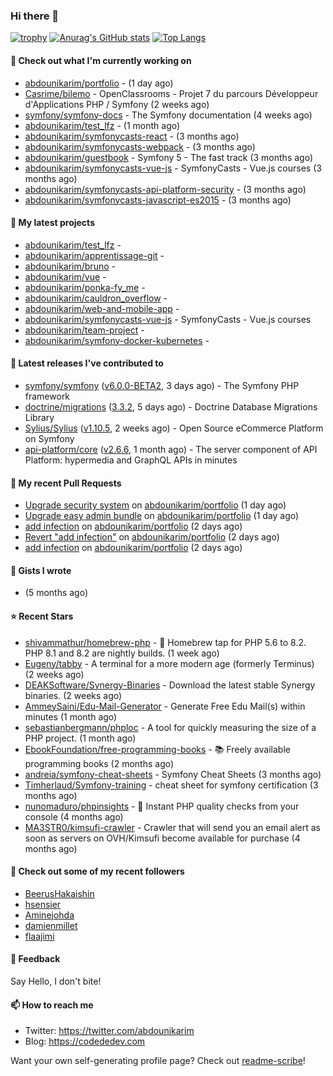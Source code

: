 ### Hi there 👋

[![trophy](https://github-profile-trophy.vercel.app/?username=abdounikarim&theme=onestar&row=1&column=7&no-frame=true&margin-w=13)](https://github.com/ryo-ma/github-profile-trophy)
[![Anurag's GitHub stats](https://github-readme-stats.vercel.app/api?username=abdounikarim&show_icons=true&theme=dark&count_private=true&hide_border=true)](https://github.com/anuraghazra/github-readme-stats)
[![Top Langs](https://github-readme-stats.vercel.app/api/top-langs/?username=abdounikarim&langs_count=8&layout=compact&theme=dark&hide_border=true)](https://github.com/anuraghazra/github-readme-stats)

#### 👷 Check out what I'm currently working on

- [abdounikarim/portfolio](https://github.com/abdounikarim/portfolio) -  (1 day ago)
- [Casrime/bilemo](https://github.com/Casrime/bilemo) - OpenClassrooms - Projet 7 du parcours Développeur d&#39;Applications PHP / Symfony (2 weeks ago)
- [symfony/symfony-docs](https://github.com/symfony/symfony-docs) - The Symfony documentation (4 weeks ago)
- [abdounikarim/test_lfz](https://github.com/abdounikarim/test_lfz) -  (1 month ago)
- [abdounikarim/symfonycasts-react](https://github.com/abdounikarim/symfonycasts-react) -  (3 months ago)
- [abdounikarim/symfonycasts-webpack](https://github.com/abdounikarim/symfonycasts-webpack) -  (3 months ago)
- [abdounikarim/guestbook](https://github.com/abdounikarim/guestbook) - Symfony 5 - The fast track (3 months ago)
- [abdounikarim/symfonycasts-vue-js](https://github.com/abdounikarim/symfonycasts-vue-js) - SymfonyCasts - Vue.js courses (3 months ago)
- [abdounikarim/symfonycasts-api-platform-security](https://github.com/abdounikarim/symfonycasts-api-platform-security) -  (3 months ago)
- [abdounikarim/symfonycasts-javascript-es2015](https://github.com/abdounikarim/symfonycasts-javascript-es2015) -  (3 months ago)

#### 🌱 My latest projects

- [abdounikarim/test_lfz](https://github.com/abdounikarim/test_lfz) - 
- [abdounikarim/apprentissage-git](https://github.com/abdounikarim/apprentissage-git) - 
- [abdounikarim/bruno](https://github.com/abdounikarim/bruno) - 
- [abdounikarim/vue](https://github.com/abdounikarim/vue) - 
- [abdounikarim/ponka-fy_me](https://github.com/abdounikarim/ponka-fy_me) - 
- [abdounikarim/cauldron_overflow](https://github.com/abdounikarim/cauldron_overflow) - 
- [abdounikarim/web-and-mobile-app](https://github.com/abdounikarim/web-and-mobile-app) - 
- [abdounikarim/symfonycasts-vue-js](https://github.com/abdounikarim/symfonycasts-vue-js) - SymfonyCasts - Vue.js courses
- [abdounikarim/team-project](https://github.com/abdounikarim/team-project) - 
- [abdounikarim/symfony-docker-kubernetes](https://github.com/abdounikarim/symfony-docker-kubernetes) - 

#### 🔭 Latest releases I've contributed to

- [symfony/symfony](https://github.com/symfony/symfony) ([v6.0.0-BETA2](https://github.com/symfony/symfony/releases/tag/v6.0.0-BETA2), 3 days ago) - The Symfony PHP framework
- [doctrine/migrations](https://github.com/doctrine/migrations) ([3.3.2](https://github.com/doctrine/migrations/releases/tag/3.3.2), 5 days ago) - Doctrine Database Migrations Library
- [Sylius/Sylius](https://github.com/Sylius/Sylius) ([v1.10.5](https://github.com/Sylius/Sylius/releases/tag/v1.10.5), 2 weeks ago) - Open Source eCommerce Platform on Symfony
- [api-platform/core](https://github.com/api-platform/core) ([v2.6.6](https://github.com/api-platform/core/releases/tag/v2.6.6), 1 month ago) - The server component of API Platform: hypermedia and GraphQL APIs in minutes

#### 🔨 My recent Pull Requests

- [Upgrade security system](https://github.com/abdounikarim/portfolio/pull/64) on [abdounikarim/portfolio](https://github.com/abdounikarim/portfolio) (1 day ago)
- [Upgrade easy admin bundle](https://github.com/abdounikarim/portfolio/pull/63) on [abdounikarim/portfolio](https://github.com/abdounikarim/portfolio) (1 day ago)
- [add infection](https://github.com/abdounikarim/portfolio/pull/62) on [abdounikarim/portfolio](https://github.com/abdounikarim/portfolio) (2 days ago)
- [Revert &#34;add infection&#34;](https://github.com/abdounikarim/portfolio/pull/61) on [abdounikarim/portfolio](https://github.com/abdounikarim/portfolio) (2 days ago)
- [add infection](https://github.com/abdounikarim/portfolio/pull/60) on [abdounikarim/portfolio](https://github.com/abdounikarim/portfolio) (2 days ago)

#### 📓 Gists I wrote

- [](https://gist.github.com/b237278802559acb0bcf1e2516ba718e) (5 months ago)

#### ⭐ Recent Stars

- [shivammathur/homebrew-php](https://github.com/shivammathur/homebrew-php) - :beer: Homebrew tap for PHP 5.6 to 8.2. PHP 8.1 and 8.2 are nightly builds. (1 week ago)
- [Eugeny/tabby](https://github.com/Eugeny/tabby) - A terminal for a more modern age (formerly Terminus) (2 weeks ago)
- [DEAKSoftware/Synergy-Binaries](https://github.com/DEAKSoftware/Synergy-Binaries) - Download the latest stable Synergy binaries. (2 weeks ago)
- [AmmeySaini/Edu-Mail-Generator](https://github.com/AmmeySaini/Edu-Mail-Generator) - Generate Free Edu Mail(s) within minutes (1 month ago)
- [sebastianbergmann/phploc](https://github.com/sebastianbergmann/phploc) - A tool for quickly measuring the size of a PHP project. (1 month ago)
- [EbookFoundation/free-programming-books](https://github.com/EbookFoundation/free-programming-books) - :books: Freely available programming books (2 months ago)
- [andreia/symfony-cheat-sheets](https://github.com/andreia/symfony-cheat-sheets) - Symfony Cheat Sheets (3 months ago)
- [Timherlaud/Symfony-training](https://github.com/Timherlaud/Symfony-training) - cheat sheet for symfony certification (3 months ago)
- [nunomaduro/phpinsights](https://github.com/nunomaduro/phpinsights) - 🔰 Instant PHP quality checks from your console (4 months ago)
- [MA3STR0/kimsufi-crawler](https://github.com/MA3STR0/kimsufi-crawler) - Crawler that will send you an email alert as soon as servers on OVH/Kimsufi become available for purchase (4 months ago)

#### 👯 Check out some of my recent followers

- [BeerusHakaishin](https://github.com/BeerusHakaishin)
- [hsensier](https://github.com/hsensier)
- [Aminejohda](https://github.com/Aminejohda)
- [damienmillet](https://github.com/damienmillet)
- [flaajimi](https://github.com/flaajimi)

#### 💬 Feedback

Say Hello, I don't bite!

#### 📫 How to reach me

- Twitter: https://twitter.com/abdounikarim
- Blog: https://codededev.com

Want your own self-generating profile page? Check out [readme-scribe](https://github.com/muesli/readme-scribe)!

